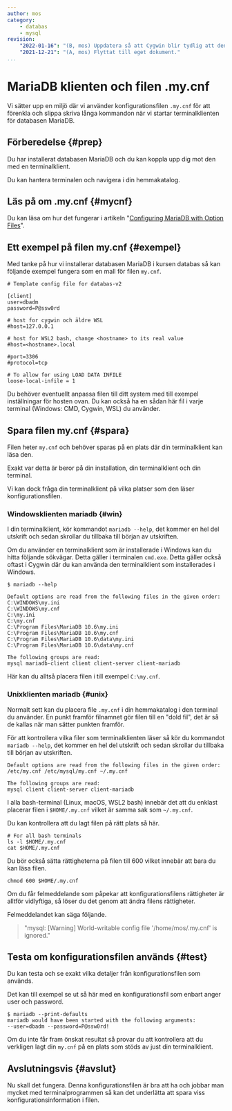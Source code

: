 ```yaml
---
author: mos
category:
    - databas
    - mysql
revision:
    "2022-01-16": "(B, mos) Uppdatera så att Cygwin blir tydlig att den använder Windowsklienten."
    "2021-12-21": "(A, mos) Flyttat till eget dokument."
...
```

MariaDB klienten och filen .my.cnf
==================================

Vi sätter upp en miljö där vi använder konfigurationsfilen `.my.cnf` för att förenkla och slippa skriva långa kommandon när vi startar terminalklienten för databasen MariaDB.

<!--more-->



Förberedelse {#prep}
--------------------------------------

Du har installerat databasen MariaDB och du kan koppla upp dig mot den med en terminalklient.

Du kan hantera terminalen och navigera i din hemmakatalog.



Läs på om .my.cnf {#mycnf}
--------------------------------------

Du kan läsa om hur det fungerar i artikeln "[Configuring MariaDB with Option Files](https://mariadb.com/kb/en/configuring-mariadb-with-option-files/)".



Ett exempel på filen my.cnf {#exempel}
--------------------------------------

Med tanke på hur vi installerar databasen MariaDB i kursen databas så kan följande exempel fungera som en mall för filen `my.cnf`.

```text
# Template config file for databas-v2

[client]
user=dbadm
password=P@ssw0rd

# host for cygwin och äldre WSL
#host=127.0.0.1

# host for WSL2 bash, change <hostname> to its real value
#host=<hostname>.local

#port=3306
#protocol=tcp

# To allow for using LOAD DATA INFILE
loose-local-infile = 1
```

Du behöver eventuellt anpassa filen till ditt system med till exempel inställningar för hosten ovan. Du kan också ha en sådan här fil i varje terminal (Windows: CMD, Cygwin, WSL) du använder.



Spara filen my.cnf {#spara}
--------------------------------------

Filen heter `my.cnf` och behöver sparas på en plats där din terminalklient kan läsa den.

Exakt var detta är beror på din installation, din terminalklient och din terminal.

Vi kan dock fråga din terminalklient på vilka platser som den läser konfigurationsfilen.



### Windowsklienten mariadb {#win}

I din terminalklient, kör kommandot `mariadb --help`, det kommer en hel del utskrift och sedan skrollar du tillbaka till början av utskriften.

Om du använder en terminalklient som är installerade i Windows kan du hitta följande sökvägar. Detta gäller i terminalen `cmd.exe`. Detta gäller också oftast i Cygwin där du kan använda den terminalklient som installerades i Windows.

```text
$ mariadb --help

Default options are read from the following files in the given order:
C:\WINDOWS\my.ini
C:\WINDOWS\my.cnf
C:\my.ini
C:\my.cnf
C:\Program Files\MariaDB 10.6\my.ini
C:\Program Files\MariaDB 10.6\my.cnf
C:\Program Files\MariaDB 10.6\data\my.ini
C:\Program Files\MariaDB 10.6\data\my.cnf

The following groups are read:
mysql mariadb-client client client-server client-mariadb
```

Här kan du alltså placera filen i till exempel `C:\my.cnf`.



### Unixklienten mariadb {#unix}

Normalt sett kan du placera file `.my.cnf` i din hemmakatalog i den terminal du använder. En punkt framför filnamnet gör filen till en "dold fil", det är så de kallas när man sätter punkten framför.

För att kontrollera vilka filer som terminalklienten läser så kör du kommandot `mariadb --help`, det kommer en hel del utskrift och sedan skrollar du tillbaka till början av utskriften.

```text
Default options are read from the following files in the given order:
/etc/my.cnf /etc/mysql/my.cnf ~/.my.cnf

The following groups are read:
mysql client client-server client-mariadb
```

I alla bash-terminal (Linux, macOS, WSL2 bash) innebär det att du enklast placerar filen i `$HOME/.my.cnf` vilket är samma sak som `~/.my.cnf`.

Du kan kontrollera att du lagt filen på rätt plats så här.

```text
# For all bash terminals
ls -l $HOME/.my.cnf
cat $HOME/.my.cnf
```

Du bör också sätta rättigheterna på filen till 600 vilket innebär att bara du kan läsa filen.

```text
chmod 600 $HOME/.my.cnf
```

Om du får felmeddelande som påpekar att konfigurationsfilens rättigheter är alltför vidlyftiga, så löser du det genom att ändra filens rättigheter.

Felmeddelandet kan säga följande.

> "mysql: [Warning] World-writable config file '/home/mos/.my.cnf' is ignored."



Testa om konfigurationsfilen används {#test}
--------------------------------------

Du kan testa och se exakt vilka detaljer från konfigurationsfilen som används.

Det kan till exempel se ut så här med en konfigurationsfil som enbart anger user och password.

```text
$ mariadb --print-defaults
mariadb would have been started with the following arguments:
--user=dbadm --password=P@ssw0rd!
```

Om du inte får fram önskat resultat så provar du att kontrollera att du verkligen lagt din `my.cnf` på en plats som stöds av just din terminalklient.



Avslutningsvis {#avslut}
--------------------------------------

Nu skall det fungera. Denna konfigurationsfilen är bra att ha och jobbar man mycket med terminalprogrammen så kan det underlätta att spara viss konfigurationsinformation i filen.

